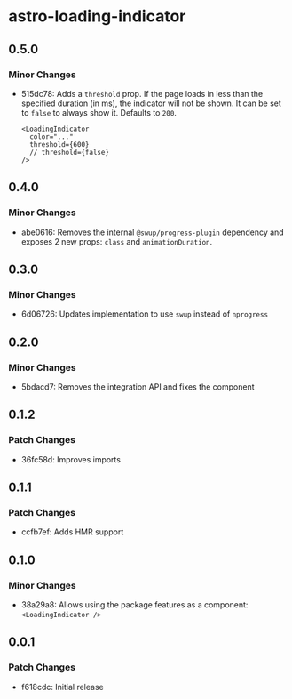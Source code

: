 # astro-loading-indicator

## 0.5.0

### Minor Changes

- 515dc78: Adds a `threshold` prop. If the page loads in less than the specified duration (in ms), the indicator will not be shown. It can be set to `false` to always show it. Defaults to `200`.

  ```tsx
  <LoadingIndicator
    color="..."
    threshold={600}
    // threshold={false}
  />
  ```

## 0.4.0

### Minor Changes

- abe0616: Removes the internal `@swup/progress-plugin` dependency and exposes 2 new props: `class` and `animationDuration`.

## 0.3.0

### Minor Changes

- 6d06726: Updates implementation to use `swup` instead of `nprogress`

## 0.2.0

### Minor Changes

- 5bdacd7: Removes the integration API and fixes the component

## 0.1.2

### Patch Changes

- 36fc58d: Improves imports

## 0.1.1

### Patch Changes

- ccfb7ef: Adds HMR support

## 0.1.0

### Minor Changes

- 38a29a8: Allows using the package features as a component: `<LoadingIndicator />`

## 0.0.1

### Patch Changes

- f618cdc: Initial release
